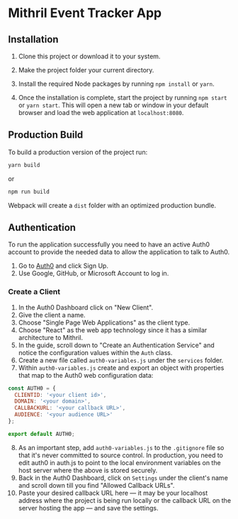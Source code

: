 # Mithril Event Tracker App

## Installation

1. Clone this project or download it to your system.

2. Make the project folder your current directory. 

3. Install the required Node packages by running `npm install` or `yarn`.

4. Once the installation is complete, start the project by running `npm start` or `yarn start`. This will open a new tab or window in your default browser and load the web application at `localhost:8080`. 

## Production Build

To build a production version of the project run: 

```bash
yarn build
```

or

```bash
npm run build
```

Webpack will create a `dist` folder with an optimized production bundle. 

## Authentication

To run the application successfully you need to have an active Auth0 account to provide the needed data to allow the application to talk to Auth0.

1. Go to [Auth0](https://auth0.com) and click Sign Up.
2. Use Google, GitHub, or Microsoft Account to log in.


### Create a Client

1. In the Auth0 Dashboard click on "New Client".
2. Give the client a name. 
3. Choose "Single Page Web Applications" as the client type.
4. Choose "React" as the web app technology since it has a similar architecture to Mithril.
5. In the guide, scroll down to "Create an Authentication Service" and notice the configuration values within the `Auth` class. 
6. Create a new file called `auth0-variables.js` under the `services` folder. 
7. Within `auth0-variables.js` create and export an object with properties that map to the Auth0 web configuration data:

```javascript
const AUTH0 = {
  CLIENTID: '<your client id>',
  DOMAIN: '<your domain>',
  CALLBACKURL: '<your callback URL>',
  AUDIENCE: '<your audience URL>'
};

export default AUTH0;
```

8. As an important step, add `auth0-variables.js` to the `.gitignore` file so that it's never committed to source control. In production, you need to edit auth0 in auth.js to point to the local environment variables on the host server where the above is stored securely.
9. Back in the Auth0 Dashboard, click on `Settings` under the client's name and scroll down till you find "Allowed Callback URLs". 
10. Paste your desired callback URL here &mdash; it may be your localhost address where the project is being run locally or the callback URL on the server hosting the app &mdash; and save the settings.

